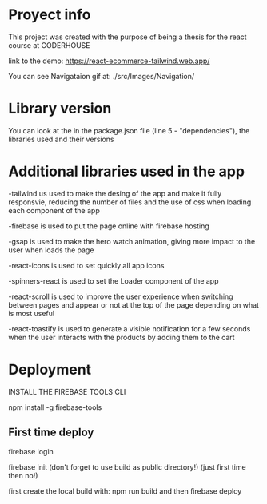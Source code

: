 # Proyect info

This project was created with the purpose of being a thesis for the react course at CODERHOUSE 

link to the demo: https://react-ecommerce-tailwind.web.app/

You can see Navigataion gif at: ./src/Images/Navigation/


# Library version

You can look at the in the package.json file (line 5 - "dependencies"), the libraries used and their versions


# Additional libraries used in the app

-tailwind us used to make the desing of the app and make it fully responsvie, reducing the number of files and the use of css when loading each component of the app

-firebase is used to put the page online with firebase hosting

-gsap is used to make the hero watch animation, giving more impact to the user when loads the page

-react-icons is used to set quickly all app icons

-spinners-react is used to set the Loader component of the app

-react-scroll is used to improve the user experience when switching between pages and appear or not at the top of the page depending on what is most useful

-react-toastify is used to generate a visible notification for a few seconds when the user interacts with the products by adding them to the cart


# Deployment

INSTALL THE FIREBASE TOOLS CLI

npm install -g firebase-tools


## First time deploy

firebase login

firebase init
(don't forget to use build as public directory!)
(just first time then no!)

first create the local build with: npm run build 
and then firebase deploy

